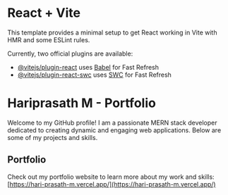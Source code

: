 # React + Vite

This template provides a minimal setup to get React working in Vite with HMR and some ESLint rules.

Currently, two official plugins are available:

- [@vitejs/plugin-react](https://github.com/vitejs/vite-plugin-react/blob/main/packages/plugin-react/README.md) uses [Babel](https://babeljs.io/) for Fast Refresh
- [@vitejs/plugin-react-swc](https://github.com/vitejs/vite-plugin-react-swc) uses [SWC](https://swc.rs/) for Fast Refresh

# Hariprasath M - Portfolio

Welcome to my GitHub profile! I am a passionate MERN stack developer dedicated to creating dynamic and engaging web applications. Below are some of my projects and skills.

## Portfolio

Check out my portfolio website to learn more about my work and skills:  
[https://hari-prasath-m.vercel.app/](https://hari-prasath-m.vercel.app/)
